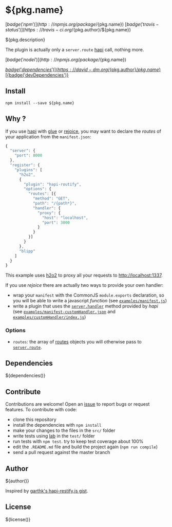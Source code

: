 # ${pkg.name}

[${badge('npm')}](http://npmjs.org/package/${pkg.name}) [${badge('travis-status')}](https://travis-ci.org/${pkg.author}/${pkg.name})

${pkg.description}

The plugin is actually only a ```server.route``` [hapi](http://hapijs.com) call, nothing more.

[${badge('nodei')}](http://npmjs.org/package/${pkg.name})

[${badge('dependencies')}](https://david-dm.org/${pkg.author}/${pkg.name})
[${badge('devDependencies')}](https://david-dm.org/${pkg.author}/${pkg.name})

## Install

```
npm install --save ${pkg.name}
```

## Why ?

If you use [hapi](http://hapijs.com) with [glue](https://github.com/hapijs/glue) or [rejoice](https://github.com/hapijs/rejoice), you may want to declare the *routes* of your application from the ```manifest.json```:

```javascript
{
  "server": {
    "port": 8000
  },
  "register": {
    "plugins": [
      "h2o2",
      {
        "plugin": "hapi-routify",
        "options": {
          "routes": [{
            "method": "GET",
            "path": "/{path*}",
            "handler": {
              "proxy": {
                "host": "localhost",
                "port": 3000
              }
            }
          }]
        }
      },
      "blipp"
    ]
  }
}


```
This example uses [h2o2](https://github.com/hapijs/h2o2) to proxy all your requests to [http://localhost:1337](http://localhost:1337).

If you use *rejoice* there are actually two ways to provide your own handler:
- wrap your ```manifest``` with the CommonJS ```module.exports``` declaration, so you will be able to write a javascript *function* (see [```examples/manifest.js```](https://github.com/g-div/hapi-routify/tree/master/examples/manifest.js))
- write a plugin that uses the [```server.handler```](http://hapijs.com/api#serverhandlername-method) method provided by *hapi* (see [```examples/manifest-customHandler.json```](https://github.com/g-div/hapi-routify/tree/master/examples/manifest-customHandler.json) and [```examples/customHandler/index.js```](https://github.com/g-div/hapi-routify/tree/master/examples/customHandler/index.js))

### Options

- `routes`: the array of [routes](http://hapijs.com/api#route-configuration) objects you will otherwise pass to [```server.route```](http://hapijs.com/api#serverrouteoptions).

## Dependencies

${dependencies()}

## Contribute

Contributions are welcome!
Open an [issue](${pkg.bugs.url}) to report bugs or request features.
To contribute with code:
- clone this repository
- install the dependencies with ```npm install```
- make your changes to the files in the ```src/``` folder
- write tests using [lab](https://github.com/hapijs/lab) in the ```test/``` folder
- run tests with ```npm test```. try to keep test coverage about 100%
- edit the ```.README.md``` file and build the project again (```npm run compile```)
- send a pull request against the master branch


## Author

${author()}

Inspired by [garthk's hapi-restify.js gist](https://gist.github.com/garthk/8533351).

## License

${license()}

